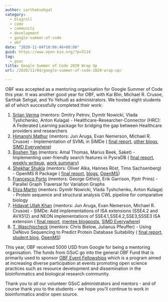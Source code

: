 ```yaml
---
author: sarthaksehgal
category:
  - blogroll
  - code
  - community
  - development
  - google-summer-of-code
  - obf
date: "2020-11-04T10:06:46+00:00"
guid: https://www.open-bio.org/?p=5114
tag:
  - gsoc
title: Google Summer of Code 2020 Wrap Up
url: /2020/11/04/google-summer-of-code-2020-wrap-up/

---
```

OBF was accepted as a mentoring organisation for Google Summer of Code this year. It was another good year for OBF, with Kai Blin, Michael R. Crusoe, Sarthak Sehgal, and Yo Yehudi as administrators. We hosted eight students all of which successfully completed their work:

1. [Srijan Verma](https://summerofcode.withgoogle.com/archive/2020/projects/4898360579850240/) (mentors: Dmitry Petrov, Dymitr Nowicki, Vlada Tyshchenko, Anton Kulaga) - Healthcare-Researcher-Connector (HRC): A Federated Learning package for bridging the gap between Healthcare providers and researchers
1. [Himanshi Mathur](https://summerofcode.withgoogle.com/archive/2020/projects/6576740249370624/) (mentors: Jun Aruga, Evan Nemerson, Michael R. Crusoe) - Implementation of SVML in SIMDe ( [final report](https://medium.com/@himanshi18037/final-work-product-gsoc-2020-5fba8744cbcf), [other blogs](https://medium.com/@himanshi18037), [SIMD Everywhere](https://simd-everywhere.github.io/blog/))
1. [Boshen Yan](https://summerofcode.withgoogle.com/archive/2020/projects/6238152676605952/) (mentors: Amal Thomas, Marius Beek, Saket) - Implementing user-friendly search features in PysraDB ( [final report](https://bscrow.github.io/gsoc2020.html), [weekly writeup](https://github.com/bscrow/pysradb/blob/basic-search-feature/WEEKLY_WRITEUP.md), [work summary](https://bscrow.github.io/gsoc2020.html))
1. [Shekhar Shukla](https://summerofcode.withgoogle.com/archive/2020/projects/5403269754519552/) (mentors: Oliver Alka, Hannes Röst, Timo Sachsenberg) - OpenMS R Package ( [final report](https://gist.github.com/24sharkS/7cb791091a8301f7c8460f15c04b97a0), [blogs](https://24sharks.github.io/), [OpenMS](https://github.com/OpenMS/OpenMS/projects/31))
1. [Francesco Porto](https://summerofcode.withgoogle.com/archive/2020/projects/5109120027328512/) (mentors: George Githinji, Erik Garrison, Pjotr Prins) - Parallel Graph Traversal for Variation Graphs
1. [Eliza Martin](https://summerofcode.withgoogle.com/archive/2020/projects/6302555174338560/) (mentors: Dymitr Nowicki, Vlada Tyshchenko, Anton Kulaga) - Protein sequence and structural analysis CWL pipeline for comparative biology
1. [Hidayat Ullah Khan](https://summerofcode.withgoogle.com/archive/2020/projects/4905563541995520/) (mentors: Jun Aruga, Evan Nemerson, Michael R. Crusoe) - SIMDe: Add implementations of ISA extensions (SSE4.2 and AVX512) and NEON implementations of SSE4.1,SSE4.2,SSE3,SSSE3 ISA extension ( [final report](https://masterchef2209.wordpress.com/2020/08/26/final-work-product-submission-report-google-summer-of-code-2020/), [mentee blogposts](https://masterchef2209.wordpress.com/2020/06/17/guide-to-intel-sse4-2-crc-intrinisics-implementation-for-simde/), [SIMD Everywhere](https://simd-everywhere.github.io/blog/))
1. [T. Waschischeck](https://summerofcode.withgoogle.com/archive/2020/projects/5225514815455232/) (mentors: Chris Bielow, Julianus Pfeuffer) - Using DeNovo Sequencing to Predict Protein Database Suitability ( [final report](https://openmsgsoc2020.blogspot.com/2020/08/gsoc-final-report.html), [student blog](https://openmsgsoc2020.blogspot.com/), [OpenMS](https://github.com/OpenMS/OpenMS/projects/30))

This year, OBF received 5000 USD from Google for being a mentoring organisation. The funds from GSoC go into the general OBF Fund that is primarily used to sponsor [OBF Event Fellowships](/event-awards/) which is a program aimed at increasing diverse participation at events promoting open science practices such as resource development and dissemination in the bioinformatics and biological research community.

Thank you to all our volunteer GSoC administrators and mentors - and of course thank you to the students - we hope you'll continue to work in bioinformatics and/or open source.
